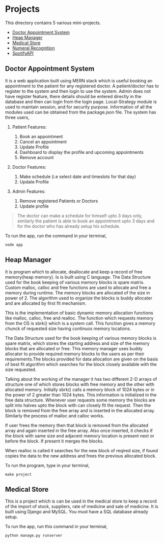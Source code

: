 # Projects

This directory contains 5 various mini-projects.

+ [Doctor Appointment System](#doctor-appointment-system)
+ [Heap Manager](#heap-manager)
+ [Medical Store](#medical-store)
+ [Numeral Recognition](#numeral-recognition)
+ [SpotifyAPI](#spotifyAPI)


## Doctor Appointment System

It is a web application built using MERN stack which is useful booking an appointment to the patient for any registered doctor. A patient/doctor has to register to the system and then login to use the system. Admin does not have register feature, there details should be entered directly in the database and then can login from the login page. Local-Strategy module is used to maintain session, and for security purpose. Information of all the modules used can be obtained from the package.json file. The system has three users,
1. Patient
    Features:
    1) Book an appointment
    2) Cancel an appointment
    3) Update Profile
    4) Dashboard to display the profile and upcoming appointments
    5) Remove account

2. Doctor
    Features:
    1) Make schedule (i.e select date and timeslots for that day)
    2) Update Profile

3. Admin
    Features:
    1) Remove registered Patients or Doctors
    2) Update profile

> The doctor can make a schedule for himself upto 3 days only, similarly the patient is able to book an appointment upto 3 days and for the doctor who has already setup his schedule.

To run the app, run the command in your terminal,
```
node app
```

## Heap Manager
It is program which to allocate, deallocate and keep a record of free memory(heap memory). Is is built using C language. The Data Structure used for the book keeping of various memory blocks is spare matrix. Custom malloc, calloc and free functions are used to allocate and free a memory during runtime. The memory blocks are allocated of the size in power of 2. The algorithm used to organize the blocks is buddy allocater and are allocated by first fit mechanism.

This is the implementation of basic dynamic memory allocation functions like malloc, calloc, free and realloc. The function which requests memory from the OS is sbrk() which is a system call. This function gives a memory chunck of requested size having continuos memory locations.

The Data Structure used for the book keeping of various memory blocks is spare matrix, which stores the starting address and size of the memory blocks that are allocated or free. This memory manager uses buddy allocator to provide required memory blocks to the users as per their requirements.The blocks provided for data allocation are given on the basis of best fit algorithm which searches for the block closely available with the size requested.

Talking about the working of the manager it has two different 2-D arrays of structure one of which stores blocks with free memory and the other with allocated memory. Initially sbrk() calls a memory block of 1024 bytes or in the power of 2 greater than 1024 bytes. This information is initialized in the free data structure. Whenever user requests some memory the blocks are split into halves upto the block with can closely fit the request. Then the block is removed from the free array and is inserted in the allocated array. Similarly the process of malloc and calloc works.

If user frees the memory then that block is removed from the allocated array and again inserted in the free array. Also once inserted, it checks if the block with same size and adjacent memory location is present next or before the block. If present it merges the blocks.

When realloc is called it searches for the new block of reqired size, if found copies the data to the new address and frees the previous allocated block.

To run the program, type in your terminal,
```
make project
```

## Medical Store
This is a project which is can be used in the medical store to keep a record of the import of stock, suppliers, rate of medicine and sale of medicine. It is built using Django and MySQL. You must have a SQL database already setup.

To run the app, run this command in your terminal,
```
python manage.py runserver
```
